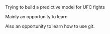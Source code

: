Trying to build a predictive model for UFC fights

Mainly an opportunity to learn

Also an opportunity to learn how to use git.
